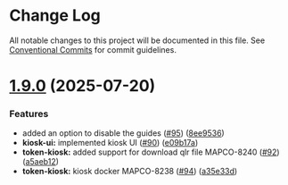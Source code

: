 # Change Log

All notable changes to this project will be documented in this file.
See [Conventional Commits](https://conventionalcommits.org) for commit guidelines.

# [1.9.0](https://github.com/MapColonies/opa-la/compare/v1.8.1...v1.9.0) (2025-07-20)


### Features

* added an option to disable the guides ([#95](https://github.com/MapColonies/opa-la/issues/95)) ([8ee9536](https://github.com/MapColonies/opa-la/commit/8ee9536d5a39ad3816d8742b606e5a4250a535d6))
* **kiosk-ui:** implemented kiosk UI ([#90](https://github.com/MapColonies/opa-la/issues/90)) ([e09b17a](https://github.com/MapColonies/opa-la/commit/e09b17af4c320957650c365d17eaca6db48e8e8d))
* **token-kiosk:** added support for download qlr file MAPCO-8240 ([#92](https://github.com/MapColonies/opa-la/issues/92)) ([a5aeb12](https://github.com/MapColonies/opa-la/commit/a5aeb120254f5bf3495248d93dcdc474fef19de3))
* **token-kiosk:** kiosk docker MAPCO-8238 ([#94](https://github.com/MapColonies/opa-la/issues/94)) ([a35e33d](https://github.com/MapColonies/opa-la/commit/a35e33d81d7cb1b59526dd80bb32918291569584))
